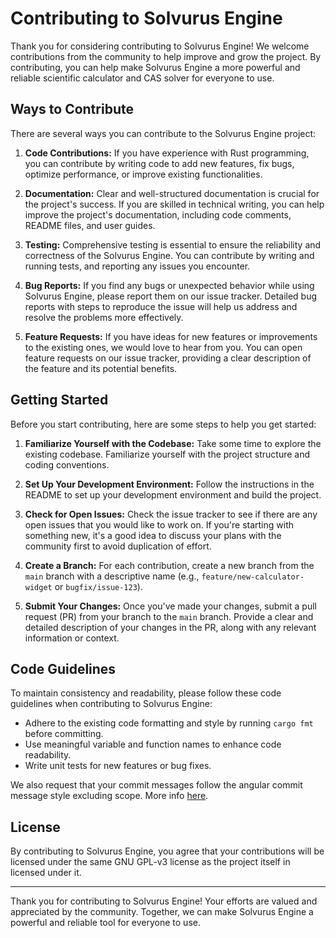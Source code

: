 # Contributing to Solvurus Engine

Thank you for considering contributing to Solvurus Engine! We welcome contributions from the community to help improve and grow the project. By contributing, you can help make Solvurus Engine a more powerful and reliable scientific calculator and CAS solver for everyone to use.

## Ways to Contribute

There are several ways you can contribute to the Solvurus Engine project:

1. **Code Contributions:** If you have experience with Rust programming, you can contribute by writing code to add new features, fix bugs, optimize performance, or improve existing functionalities.

2. **Documentation:** Clear and well-structured documentation is crucial for the project's success. If you are skilled in technical writing, you can help improve the project's documentation, including code comments, README files, and user guides.

3. **Testing:** Comprehensive testing is essential to ensure the reliability and correctness of the Solvurus Engine. You can contribute by writing and running tests, and reporting any issues you encounter.

4. **Bug Reports:** If you find any bugs or unexpected behavior while using Solvurus Engine, please report them on our issue tracker. Detailed bug reports with steps to reproduce the issue will help us address and resolve the problems more effectively.

5. **Feature Requests:** If you have ideas for new features or improvements to the existing ones, we would love to hear from you. You can open feature requests on our issue tracker, providing a clear description of the feature and its potential benefits.

## Getting Started

Before you start contributing, here are some steps to help you get started:

1. **Familiarize Yourself with the Codebase:** Take some time to explore the existing codebase. Familiarize yourself with the project structure and coding conventions.

2. **Set Up Your Development Environment:** Follow the instructions in the README to set up your development environment and build the project.

3. **Check for Open Issues:** Check the issue tracker to see if there are any open issues that you would like to work on. If you're starting with something new, it's a good idea to discuss your plans with the community first to avoid duplication of effort.

4. **Create a Branch:** For each contribution, create a new branch from the `main` branch with a descriptive name (e.g., `feature/new-calculator-widget` or `bugfix/issue-123`).

5. **Submit Your Changes:** Once you've made your changes, submit a pull request (PR) from your branch to the `main` branch. Provide a clear and detailed description of your changes in the PR, along with any relevant information or context.

## Code Guidelines

To maintain consistency and readability, please follow these code guidelines when contributing to Solvurus Engine:

- Adhere to the existing code formatting and style by running `cargo fmt` before committing.
- Use meaningful variable and function names to enhance code readability.
- Write unit tests for new features or bug fixes.

We also request that your commit messages follow the angular commit message style excluding scope. More info [here](https://gist.github.com/brianclements/841ea7bffdb01346392c).

## License

By contributing to Solvurus Engine, you agree that your contributions will be licensed under the same GNU GPL-v3 license as the project itself in licensed under it.

---

Thank you for contributing to Solvurus Engine! Your efforts are valued and appreciated by the community. Together, we can make Solvurus Engine a powerful and reliable tool for everyone to use.